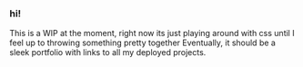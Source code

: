 ### hi!
This is a WIP at the moment, right now its just playing around with css until I feel up to throwing something pretty together
Eventually, it should be a sleek portfolio with links to all my deployed projects.